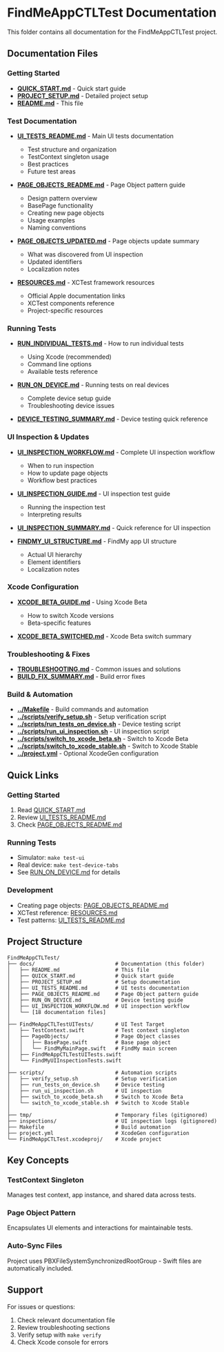 # FindMeAppCTLTest Documentation

This folder contains all documentation for the FindMeAppCTLTest project.

## Documentation Files

### Getting Started
- **[QUICK_START.md](QUICK_START.md)** - Quick start guide
- **[PROJECT_SETUP.md](PROJECT_SETUP.md)** - Detailed project setup
- **[README.md](README.md)** - This file

### Test Documentation
- **[UI_TESTS_README.md](UI_TESTS_README.md)** - Main UI tests documentation
  - Test structure and organization
  - TestContext singleton usage
  - Best practices
  - Future test areas

- **[PAGE_OBJECTS_README.md](PAGE_OBJECTS_README.md)** - Page Object pattern guide
  - Design pattern overview
  - BasePage functionality
  - Creating new page objects
  - Usage examples
  - Naming conventions

- **[PAGE_OBJECTS_UPDATED.md](PAGE_OBJECTS_UPDATED.md)** - Page objects update summary
  - What was discovered from UI inspection
  - Updated identifiers
  - Localization notes

- **[RESOURCES.md](RESOURCES.md)** - XCTest framework resources
  - Official Apple documentation links
  - XCTest components reference
  - Project-specific resources

### Running Tests
- **[RUN_INDIVIDUAL_TESTS.md](RUN_INDIVIDUAL_TESTS.md)** - How to run individual tests
  - Using Xcode (recommended)
  - Command line options
  - Available tests reference

- **[RUN_ON_DEVICE.md](RUN_ON_DEVICE.md)** - Running tests on real devices
  - Complete device setup guide
  - Troubleshooting device issues

- **[DEVICE_TESTING_SUMMARY.md](DEVICE_TESTING_SUMMARY.md)** - Device testing quick reference

### UI Inspection & Updates
- **[UI_INSPECTION_WORKFLOW.md](UI_INSPECTION_WORKFLOW.md)** - Complete UI inspection workflow
  - When to run inspection
  - How to update page objects
  - Workflow best practices

- **[UI_INSPECTION_GUIDE.md](UI_INSPECTION_GUIDE.md)** - UI inspection test guide
  - Running the inspection test
  - Interpreting results

- **[UI_INSPECTION_SUMMARY.md](UI_INSPECTION_SUMMARY.md)** - Quick reference for UI inspection

- **[FINDMY_UI_STRUCTURE.md](FINDMY_UI_STRUCTURE.md)** - FindMy app UI structure
  - Actual UI hierarchy
  - Element identifiers
  - Localization notes

### Xcode Configuration
- **[XCODE_BETA_GUIDE.md](XCODE_BETA_GUIDE.md)** - Using Xcode Beta
  - How to switch Xcode versions
  - Beta-specific features

- **[XCODE_BETA_SWITCHED.md](XCODE_BETA_SWITCHED.md)** - Xcode Beta switch summary

### Troubleshooting & Fixes
- **[TROUBLESHOOTING.md](TROUBLESHOOTING.md)** - Common issues and solutions
- **[BUILD_FIX_SUMMARY.md](BUILD_FIX_SUMMARY.md)** - Build error fixes

### Build & Automation
- **[../Makefile](../Makefile)** - Build commands and automation
- **[../scripts/verify_setup.sh](../scripts/verify_setup.sh)** - Setup verification script
- **[../scripts/run_tests_on_device.sh](../scripts/run_tests_on_device.sh)** - Device testing script
- **[../scripts/run_ui_inspection.sh](../scripts/run_ui_inspection.sh)** - UI inspection script
- **[../scripts/switch_to_xcode_beta.sh](../scripts/switch_to_xcode_beta.sh)** - Switch to Xcode Beta
- **[../scripts/switch_to_xcode_stable.sh](../scripts/switch_to_xcode_stable.sh)** - Switch to Xcode Stable
- **[../project.yml](../project.yml)** - Optional XcodeGen configuration

## Quick Links

### Getting Started
1. Read [QUICK_START.md](../QUICK_START.md)
2. Review [UI_TESTS_README.md](UI_TESTS_README.md)
3. Check [PAGE_OBJECTS_README.md](PAGE_OBJECTS_README.md)

### Running Tests
- Simulator: `make test-ui`
- Real device: `make test-device-tabs`
- See [RUN_ON_DEVICE.md](../RUN_ON_DEVICE.md) for details

### Development
- Creating page objects: [PAGE_OBJECTS_README.md](PAGE_OBJECTS_README.md)
- XCTest reference: [RESOURCES.md](RESOURCES.md)
- Test patterns: [UI_TESTS_README.md](UI_TESTS_README.md)

## Project Structure

```
FindMeAppCTLTest/
├── docs/                          # Documentation (this folder)
│   ├── README.md                  # This file
│   ├── QUICK_START.md             # Quick start guide
│   ├── PROJECT_SETUP.md           # Setup documentation
│   ├── UI_TESTS_README.md         # UI tests documentation
│   ├── PAGE_OBJECTS_README.md     # Page Object pattern guide
│   ├── RUN_ON_DEVICE.md           # Device testing guide
│   ├── UI_INSPECTION_WORKFLOW.md  # UI inspection workflow
│   └── [18 documentation files]
│
├── FindMeAppCTLTestUITests/       # UI Test Target
│   ├── TestContext.swift          # Test context singleton
│   ├── PageObjects/               # Page Object classes
│   │   ├── BasePage.swift         # Base page object
│   │   └── FindMyMainPage.swift   # FindMy main screen
│   ├── FindMeAppCTLTestUITests.swift
│   └── FindMyUIInspectionTests.swift
│
├── scripts/                       # Automation scripts
│   ├── verify_setup.sh            # Setup verification
│   ├── run_tests_on_device.sh     # Device testing
│   ├── run_ui_inspection.sh       # UI inspection
│   ├── switch_to_xcode_beta.sh    # Switch to Xcode Beta
│   └── switch_to_xcode_stable.sh  # Switch to Xcode Stable
│
├── tmp/                           # Temporary files (gitignored)
├── inspections/                   # UI inspection logs (gitignored)
├── Makefile                       # Build automation
├── project.yml                    # XcodeGen configuration
└── FindMeAppCTLTest.xcodeproj/    # Xcode project
```

## Key Concepts

### TestContext Singleton
Manages test context, app instance, and shared data across tests.

### Page Object Pattern
Encapsulates UI elements and interactions for maintainable tests.

### Auto-Sync Files
Project uses PBXFileSystemSynchronizedRootGroup - Swift files are automatically included.

## Support

For issues or questions:
1. Check relevant documentation file
2. Review troubleshooting sections
3. Verify setup with `make verify`
4. Check Xcode console for errors
